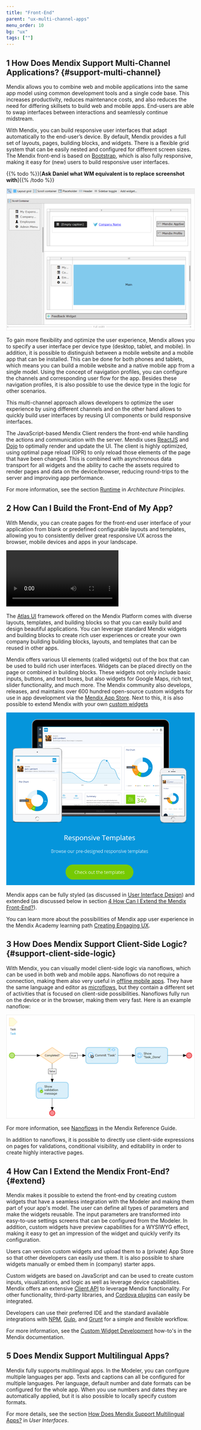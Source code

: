 ```yaml
---
title: "Front-End"
parent: "ux-multi-channel-apps"
menu_order: 10
bg: "ux"
tags: [""]
---
```


## 1 How Does Mendix Support Multi-Channel Applications? {#support-multi-channel}

Mendix allows you to combine web and mobile applications into the same app model using common development tools and a single code base. This increases productivity, reduces maintenance costs, and also reduces the need for differing skillsets to build web and mobile apps. End-users are able to swap interfaces between interactions and seamlessly continue midstream.

With Mendix, you can build responsive user interfaces that adapt automatically to the end-user’s device. By default, Mendix provides a full set of layouts, pages, building blocks, and widgets. There is a flexible grid system that can be easily nested and configured for different screen sizes. The Mendix front-end is based on [Bootstrap](https://getbootstrap.com/), which is also fully responsive, making it easy for (new) users to build responsive user interfaces.

{{% todo %}}[**Ask Daniel what WM equivalent is to replace screenshot with**]{{% /todo %}}

![](attachments/page-editor.png)

To gain more flexibility and optimize the user experience, Mendix allows you to specify a user interface per device type (desktop, tablet, and mobile). In addition, it is possible to distinguish between a mobile website and a mobile app that can be installed. This can be done for both phones and tablets, which means you can build a mobile website and a native mobile app from a single model. Using the concept of navigation profiles, you can configure the channels and corresponding user flow for the app. Besides these navigation profiles, it is also possible to use the device type in the logic for other scenarios.

This multi-channel approach allows developers to optimize the user experience by using different channels and on the other hand allows to quickly build user interfaces by reusing UI components or build responsive interfaces.

The JavaScript-based Mendix Client renders the front-end while handling the actions and communication with the server. Mendix uses [ReactJS](https://reactjs.org/) and [Dojo](https://dojotoolkit.org/) to optimally render and update the UI. The client is highly optimized, using optimal page reload (OPR) to only reload those elements of the page that have been changed. This is combined with asynchronous data transport for all widgets and the ability to cache the assets required to render pages and data on the device/browser, reducing round-trips to the server and improving app performance.

For more information, see the section [Runtime](../enterprise-capabilities/architecture-principles) in *Architecture Principles*.

## 2 How Can I Build the Front-End of My App?

With Mendix, you can create pages for the front-end user interface of your application from blank or predefined configurable layouts and templates, allowing you to consistently deliver great responsive UX across the browser, mobile devices and apps in your landscape.

<video controls src="attachments/MCA_BuildingResponsivePages-1.mp4">VIDEO</video>

The [Atlas UI](https://atlas.mendix.com) framework offered on the Mendix Platform comes with diverse layouts, templates, and building blocks so that you can easily build and design beautiful applications. You can leverage standard Mendix widgets and building blocks to create rich user experiences or create your own company building building blocks, layouts, and templates that can be reused in other apps.

Mendix offers various UI elements (called widgets) out of the box that can be used to build rich user interfaces. Widgets can be placed directly on the page or combined in building blocks. These widgets not only include basic inputs, buttons, and text boxes, but also widgets for Google Maps, rich text, slider functionality, and much more. The Mendix community also develops, releases, and maintains over 600 hundred open-source custom widgets for use in app development via the [Mendix App Store](https://appstore.mendix.com). Next to this, it is also possible to extend Mendix with your own [custom widgets](#extend)

![](attachments/atlas-ui1.png)

Mendix apps can be fully styled (as discussed in [User Interface Design](ui-design)) and extended (as discussed below in section [4 How Can I Extend the Mendix Front-End?](#extend)).

You can learn more about the possibilities of Mendix app user experience in the Mendix Academy learning path [Creating Engaging UX](https://gettingstarted.mendixcloud.com/link/path/28).

## 3 How Does Mendix Support Client-Side Logic? {#support-client-side-logic}

With Mendix, you can visually model client-side logic via nanoflows, which can be used in both web and mobile apps. Nanoflows do not require a connection, making them also very useful in [offline mobile apps](offline-apps#build-offline). They have the same language and editor as [microflows](https://docs.mendix.com/refguide/microflows), but they contain a different set of activities that is focused on client-side possibilities. Nanoflows fully run on the device or in the browser, making them very fast. Here is an example nanoflow:

![](attachments/nanoflow.png)

For more information, see [Nanoflows](https://docs.mendix.com/refguide/nanoflows) in the Mendix Reference Guide.

In addition to nanoflows, it is possible to directly use client-side expressions on pages for validations, conditional visibility, and editability in order to create highly interactive pages.

## 4 How Can I Extend the Mendix Front-End? {#extend}

Mendix makes it possible to extend the front-end by creating custom widgets that have a seamless integration with the Modeler and making them part of your app's model. The user can define all types of parameters and make the widgets reusable. The input parameters are transformed into easy-to-use settings screens that can be configured from the Modeler. In addition, custom widgets have preview capabilities for a WYSIWYG effect, making it easy to get an impression of the widget and quickly verify its configuration.

Users can version custom widgets and upload them to a (private) App Store so that other developers can easily use them. It is also possible to share widgets manually or embed them in (company) starter apps.

Custom widgets are based on JavaScript and can be used to create custom inputs, visualizations, and logic as well as leverage device capabilities. Mendix offers an extensive [Client API](https://apidocs.mendix.com/7/client/) to leverage Mendix functionality. For other functionality, third-party libraries, and [Cordova plugins](https://cordova.apache.org/plugins/) can easily be integrated.

Developers can use their preferred IDE and the standard available integrations with [NPM](https://www.npmjs.com/), [Gulp](https://gulpjs.com/), and [Grunt](https://gruntjs.com/) for a simple and flexible workflow.

For more information, see the [Custom Widget Development](https://docs.mendix.com/howto/custom-widget-development/) how-to's in the Mendix documentation.

## 5 Does Mendix Support Multilingual Apps?

Mendix fully supports multilingual apps. In the Modeler, you can configure multiple languages per app. Texts and captions can all be configured for multiple languages. Per language, default number and date formats can be configured for the whole app. When you use numbers and dates they are automatically applied, but it is also possible to locally specify custom formats.

For more details, see the section [How Does Mendix Support Multilingual Apps?](../app-lifecycle/user-interfaces#multi-lingual) in *User Interfaces*.
